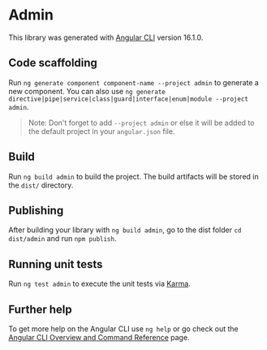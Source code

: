 # Admin

This library was generated with [Angular CLI](https://github.com/angular/angular-cli) version 16.1.0.

## Code scaffolding

Run `ng generate component component-name --project admin` to generate a new component. You can also use `ng generate directive|pipe|service|class|guard|interface|enum|module --project admin`.
> Note: Don't forget to add `--project admin` or else it will be added to the default project in your `angular.json` file. 

## Build

Run `ng build admin` to build the project. The build artifacts will be stored in the `dist/` directory.

## Publishing

After building your library with `ng build admin`, go to the dist folder `cd dist/admin` and run `npm publish`.

## Running unit tests

Run `ng test admin` to execute the unit tests via [Karma](https://karma-runner.github.io).

## Further help

To get more help on the Angular CLI use `ng help` or go check out the [Angular CLI Overview and Command Reference](https://angular.io/cli) page.
